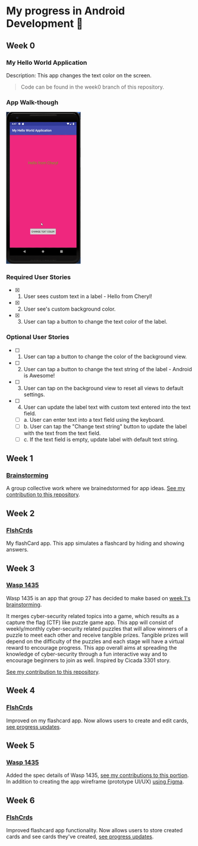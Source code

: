 # My progress in Android Development 📱

## Week 0

### My Hello World Application
Description: This app changes the text color on the screen. 
> Code can be found in the week0 branch of this repository.

### App Walk-though
<img src="/gifs/week0_required.gif" width=200><br/>

### Required User Stories
- [x] 1. User sees custom text in a label - Hello from Cheryl!
- [x] 2. User see's custom background color.
- [x] 3. User can tap a button to change the text color of the label.

### Optional User Stories
- [ ] 1. User can tap a button to change the color of the background view.  
- [ ] 2. User can tap a button to change the text string of the label - Android is Awesome!  
- [ ] 3. User can tap on the background view to reset all views to default settings.  
- [ ] 4. User can update the label text with custom text entered into the text field.  
   - [ ] a. User can enter text into a text field using the keyboard.  
   - [ ] b. User can tap the "Change text string" button to update the label with the text from the text field.  
   - [ ] c. If the text field is empty, update label with default text string.  

## Week 1

### [Brainstorming](https://github.com/Group-27/Brainstorming)
A group collective work where we brainedstormed for app ideas. [See my contribution to this repository](https://github.com/Group-27/Brainstorming/pull/2).

## Week 2

### [FlshCrds](https://github.com/cherylfong/FlshCrds)
My flashCard app. This app simulates a flashcard by hiding and showing answers.

## Week 3

### [Wasp 1435](https://github.com/Group-27/Wasp-1435)
Wasp 1435 is an app that group 27 has decided to make based on [week 1's brainstorming](https://github.com/Group-27/Brainstorming).   

It merges cyber-security related topics into a game, which results as a capture the flag (CTF) like puzzle game app. This app will consist of weekly/monthly cyber-security related puzzles that will allow winners of a puzzle to meet each other and receive tangible prizes. Tangible prizes will depend on the difficulty of the puzzles and each stage will have a virtual reward to encourage progress. This app overall aims at spreading the knowledge of cyber-security through a fun interactive way and to encourage beginners to join as well. Inspired by Cicada 3301 story.

[See my contribution to this repository](https://github.com/Group-27/Wasp-1435/pull/1).

## Week 4

### [FlshCrds](https://github.com/cherylfong/FlshCrds)
Improved on my flashcard app. Now allows users to create and edit cards, [see progress updates](https://github.com/cherylfong/FlshCrds/commit/b6ea396c1061b6bd1e27788c7a54b0a7f84f46dc).

## Week 5

### [Wasp 1435](https://github.com/Group-27/Wasp-1435)
Added the spec details of Wasp 1435, [see my contributions to this portion](https://github.com/Group-27/Wasp-1435/commit/4b3dacc607f5f915e32ccedda385d675ff9d5b66). In addition to creating the app wireframe (prototype UI/UX) [using Figma](https://www.figma.com/file/UWs4KAQvY8XT1IWMeJsZccc1/Wasp-1435-Wireframe?node-id=0%3A1). 

## Week 6

### [FlshCrds](https://github.com/cherylfong/FlshCrds)
Improved flashcard app functionality. Now allows users to store created cards and see cards they've created, [see progress updates](https://github.com/cherylfong/FlshCrds/commit/162b1d3c6d9ecde844910aacb1822b94d87a02b2).



